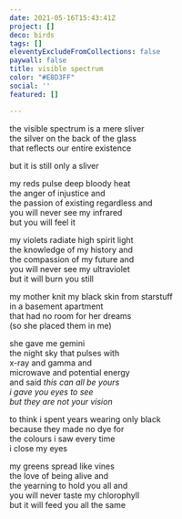 ```yaml
---
date: 2021-05-16T15:43:41Z
project: []
deco: birds
tags: []
eleventyExcludeFromCollections: false
paywall: false
title: visible spectrum
color: "#E8D3FF"
social: ''
featured: []

---
```

the visible spectrum is a mere sliver  
the silver on the back of the glass  
that reflects our entire existence

but it is still only a sliver

> 

my reds pulse deep bloody heat  
the anger of injustice and  
the passion of existing regardless and  
you will never see my infrared  
but you will feel it

> 

my violets radiate high spirit light  
the knowledge of my history and  
the compassion of my future and  
you will never see my ultraviolet  
but it will burn you still

> 

my mother knit my black skin from starstuff  
in a basement apartment  
that had no room for her dreams  
(so she placed them in me)

she gave me gemini  
the night sky that pulses with  
x-ray and gamma and  
microwave and potential energy  
and said _this can all be yours  
i gave you eyes to see  
but they are not your vision_

> 

to think i spent years wearing only black  
because they made no dye for   
the colours i saw every time  
i close my eyes

> 

my greens spread like vines  
the love of being alive and  
the yearning to hold you all and  
you will never taste my chlorophyll  
but it will feed you all the same